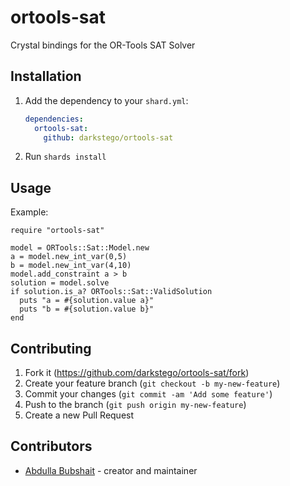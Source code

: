 # ortools-sat

Crystal bindings for the OR-Tools SAT Solver

## Installation

1. Add the dependency to your `shard.yml`:

   ```yaml
   dependencies:
     ortools-sat:
       github: darkstego/ortools-sat
   ```

2. Run `shards install`

## Usage

Example:
```crystal
require "ortools-sat"

model = ORTools::Sat::Model.new
a = model.new_int_var(0,5)
b = model.new_int_var(4,10)
model.add_constraint a > b
solution = model.solve
if solution.is_a? ORTools::Sat::ValidSolution
  puts "a = #{solution.value a}"
  puts "b = #{solution.value b}"
end
```

## Contributing

1. Fork it (<https://github.com/darkstego/ortools-sat/fork>)
2. Create your feature branch (`git checkout -b my-new-feature`)
3. Commit your changes (`git commit -am 'Add some feature'`)
4. Push to the branch (`git push origin my-new-feature`)
5. Create a new Pull Request

## Contributors

- [Abdulla Bubshait](https://github.com/darkstego) - creator and maintainer

